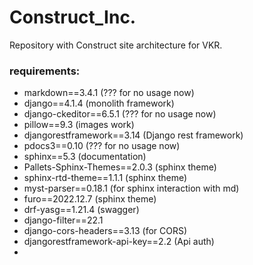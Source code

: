 # Construct_Inc.

Repository with Construct site architecture for VKR.

### requirements:
- markdown==3.4.1 (??? for no usage now)
- django==4.1.4 (monolith framework)
- django-ckeditor==6.5.1 (??? for no usage now)
- pillow==9.3 (images work)
- djangorestframework==3.14 (Django rest framework)
- pdocs3==0.10 (??? for no usage now)
- sphinx==5.3 (documentation)
- Pallets-Sphinx-Themes==2.0.3 (sphinx theme)
- sphinx-rtd-theme==1.1.1 (sphinx theme)
- myst-parser==0.18.1 (for sphinx interaction with md)
- furo==2022.12.7 (sphinx theme)
- drf-yasg==1.21.4 (swagger)
- django-filter==22.1
- django-cors-headers==3.13 (for CORS)
- djangorestframework-api-key==2.2 (Api auth)
- 

